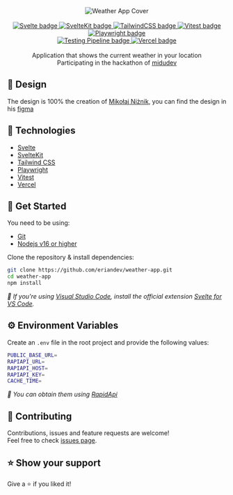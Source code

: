 <div align="center">
  <a target="_blank" target="https://www.figma.com/community/file/1023658389987124693">
    <img alt="Weather App Cover" title="Weather App" src="https://eriandev.github.io/api/weather-app/preview.png" />
  </a>
</div>

<br />

<div align="center">
  <a target="_blank" href="https://svelte.dev/">
    <img title="Svelte" alt="Svelte badge" src="https://img.shields.io/endpoint?url=https%3A%2F%2Feriandev.github.io%2Fapi%2Fweather-app%2Fbadges%2Fsvelte%2F" />
  </a>
  <a target="_blank" href="https://kit.svelte.dev/">
    <img title="SvelteKit" alt="SvelteKit badge" src="https://img.shields.io/endpoint?url=https%3A%2F%2Feriandev.github.io%2Fapi%2Fweather-app%2Fbadges%2Fsveltekit%2F" />
  </a>
  <a target="_blank" href="https://tailwindcss.com/">
    <img title="TailwindCSS" alt="TailwindCSS badge" src="https://img.shields.io/endpoint?url=https%3A%2F%2Feriandev.github.io%2Fapi%2Fweather-app%2Fbadges%2Ftailwindcss%2F" />
  </a>
  <a target="_blank" href="https://vitest.dev/">
    <img title="Vitest" alt="Vitest badge" src="https://img.shields.io/endpoint?url=https%3A%2F%2Feriandev.github.io%2Fapi%2Fweather-app%2Fbadges%2Fvitest%2F" />
  </a>
  <a target="_blank" href="https://playwright.dev/">
    <img title="Playwright" alt="Playwright badge" src="https://img.shields.io/endpoint?url=https%3A%2F%2Feriandev.github.io%2Fapi%2Fweather-app%2Fbadges%2Fplaywright%2F" />
  </a>
</div>
<div align="center">
  <a target="_blank" href="https://github.com/eriandev/weather-app/actions/workflows/testing.yaml">
    <img title="Testing Pipeline" alt="Testing Pipeline badge" src="https://github.com/eriandev/weather-app/actions/workflows/testing.yaml/badge.svg" />
  </a>
  <a target="_blank" href="https://eriandev-weather-app.vercel.app/">
    <img title="Vercel" alt="Vercel badge" src="https://vercelbadge.vercel.app/api/eriandev/weather-app" />
  </a>
</div>

<br/>

<div align="center">
  Application that shows the current weather in your location
  <br />
  Participating in the hackathon of <a target="_blank" title="twitch.tv/midudev" href="https://www.twitch.tv/midudev">midudev</a>
</div>

## 🎨 Design

The design is 100% the creation of [Mikołaj Niżnik](https://dribbble.com/mniznik), you can find the design in his [figma](https://www.figma.com/community/file/1023658389987124693)

## 🦾 Technologies

- [Svelte](https://svelte.dev/)
- [SvelteKit](https://kit.svelte.dev/)
- [Tailwind CSS](https://tailwindcss.com/)
- [Playwright](https://playwright.dev/)
- [Vitest](https://vitest.dev/)
- [Vercel](https://vercel.com/)

## 🚀 Get Started

You need to be using:

- [Git](https://git-scm.com/downloads)
- [Nodejs v16 or higher](https://nodejs.org/es/download/)

Clone the repository & install dependencies:

```bash
git clone https://github.com/eriandev/weather-app.git
cd weather-app
npm install
```

*📢 If you're using [Visual Studio Code](https://code.visualstudio.com/), install the official extension [Svelte for VS Code](https://marketplace.visualstudio.com/items?itemName=svelte.svelte-vscode).*

## ⚙️ Environment Variables

Create an `.env` file in the root project and provide the following values:

```bash
PUBLIC_BASE_URL=
RAPIAPI_URL=
RAPIAPI_HOST=
RAPIAPI_KEY=
CACHE_TIME=
```

*📢 You can obtain them using [RapidApi](https://rapidapi.com/weatherapi/api/weatherapi-com/)*

## 🤝 Contributing

Contributions, issues and feature requests are welcome!
<br />
Feel free to check [issues page](https://github.com/eriandev/weather-app/issues).

## ⭐️ Show your support

Give a ⭐️ if you liked it!
